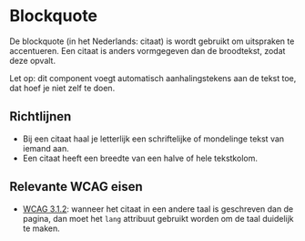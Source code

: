 # Blockquote

De blockquote (in het Nederlands: citaat) is wordt gebruikt om uitspraken te accentueren. Een citaat is anders vormgegeven dan de broodtekst, zodat deze opvalt.

Let op: dit component voegt automatisch aanhalingstekens aan de tekst toe, dat hoef je niet zelf te doen.

## Richtlijnen

- Bij een citaat haal je letterlijk een schriftelijke of mondelinge tekst van iemand aan.
- Een citaat heeft een breedte van een halve of hele tekstkolom.

## Relevante WCAG eisen

- [WCAG 3.1.2](https://www.w3.org/WAI/WCAG21/Understanding/language-of-parts.html): wanneer het citaat in een andere taal is geschreven dan de pagina, dan moet het `lang` attribuut gebruikt worden om de taal duidelijk te maken.
